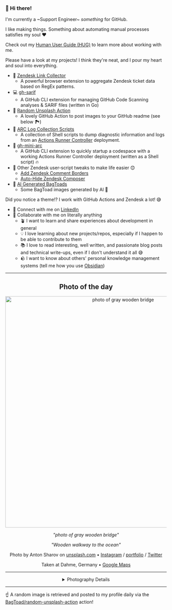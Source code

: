 ### 👋 Hi there!

I'm currently a ~Support Engineer~ _something_ for GitHub.

I like making things. Something about automating manual processes satisfies my soul ❤️

Check out my [Human User Guide (HUG)](https://gist.github.com/BagToad/a28f06f1c46e6e5d419b98921e835f40) to learn more about working with me.

Please have a look at my projects! I think they're neat, and I pour my heart and soul into everything.

- 🔗 [Zendesk Link Collector](https://github.com/BagToad/Zendesk-Link-Collector) 
  - A powerful browser extension to aggregate Zendesk ticket data based on RegEx patterns.
- 💻 [gh-sarif](https://github.com/BagToad/gh-sarif)
  - A GitHub CLI extension for managing GitHub Code Scanning analyses & SARIF files (written in Go)
- 🌊 [Random Unsplash Action](https://github.com/BagToad/random-unsplash-action)
  - A lovely GitHub Action to post images to your GitHub readme (see below 🏞️)
- 🏃 [ARC Log Collection Scripts](https://github.com/BagToad/arc-log-collection-scripts)
  - A collection of Shell scripts to dump diagnostic information and logs from an [Actions Runner Controller](https://github.com/actions/actions-runner-controller) deployment.
- 🏃 [gh-mini-arc](https://github.com/BagToad/gh-mini-arc)
  - A GitHub CLI extension to quickly startup a codespace with a working Actions Runner Controller deployment (written as a Shell script) 🔥
- 🧘 Other Zendesk user-script tweaks to make life easier 😊
  - [Add Zendesk Comment Borders](https://github.com/BagToad/add-zendesk-comment-borders)
  - [Auto-Hide Zendesk Composer](https://github.com/BagToad/Auto-Hide-Zendesk-Composer)
- 🐸 [AI Generated BagToads](https://github.com/BagToad/bagtoads)
  - Some BagToad images generated by AI 🐸

Did you notice a theme!? I work with GitHub Actions and Zendesk a lot! 😅

- 🔗 Connect with me on [LinkedIn](https://www.linkedin.com/in/kynan-ware/)
- 🤝 Collaborate with me on literally anything
  - 🪴 I want to learn and share experiences about development in general
  - 💡 I love learning about new projects/repos, especially if I happen to be able to contribute to them
  - 📚 I love to read interesting, well written, and passionate blog posts and technical write-ups, even if I don't understand it all 😅
  - 🪨 I want to know about others' personal knowledge management systems (tell me how you use [Obsidian](https://obsidian.md/))
 
----
<div align="center">

## Photo of the day
  
  <a href="https://unsplash.com/photos/photo-of-gray-wooden-bridge-_kkx1WekVRY"><img width="720" src="https://images.unsplash.com/photo-1473221326025-9183b464bb7e?crop=entropy&cs=tinysrgb&fit=max&fm=jpg&ixid=M3w1NTI0NDl8MHwxfHJhbmRvbXx8fHx8fHx8fDE3NDcxMTYwMzB8&ixlib=rb-4.1.0&q=80&w=1080" alt="photo of gray wooden bridge"></a>
  
  <em>"photo of gray wooden bridge"</em>
  
  <em>"Wooden walkway to the ocean"</em>

  Photo by Anton Sharov on [unsplash.com](https://unsplash.com/) • [Instagram](https://instagram.com/antonsharov) / [portfolio](http://instagram.com/antonsharov) / [Twitter](https://twitter.com/antonsharov)
  
  Taken at Dahme, Germany • [Google Maps](https://www.google.com/maps/search/?api=1&query=54.2239738,11.0813043000001)
  
  ---
  
<details>
<summary>Photography Details</summary>
  
| Parameter     | Value |
| ------------- | ----- |
| Camera Model  | iPhone 5c |
| Exposure Time | 1/805 |
| Aperture      | 2.2 |
| Focal Length  | 4.2 |
| ISO           | 32 |
| Location      | Dahme, Germany (Germany) |
| Coordinates   | Latitude 54.2239738, Longitude 11.0813043000001 |

### Map

```geojson
        {
            "type": "FeatureCollection",
            "features": [
                {
                    "type": "Feature",
                    "properties": {},
                    "geometry": {
                        "coordinates": [
                            11.0813043000001,
                            54.2239738
                        ],
                        "type": "Point"
                    },
                    "id": 1
                },
                {
                    "type": "Feature",
                    "properties": {},
                    "geometry": {
                        "coordinates": [
                            [
                                11.381304300000101,
                                54.5239738
                            ],
                            [
                                11.381304300000101,
                                53.923973800000006
                            ],
                            [
                                10.7813043000001,
                                53.923973800000006
                            ],
                            [
                                10.7813043000001,
                                54.5239738
                            ],
                            [
                                11.381304300000101,
                                54.5239738
                            ]
                        ],
                        "type": "LineString"
                    }
                }
            ]
        }
```

</details>

</div>

----

☝️ A random image is retrieved and posted to my profile daily via the [BagToad/random-unsplash-action](https://github.com/BagToad/random-unsplash-action) action!

